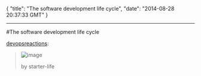 {
  "title": "The software development life cycle",
  "date": "2014-08-28 20:37:33 GMT"
}

---

#The software development life cycle
<p><a href="http://devopsreactions.tumblr.com/post/95720939010/the-software-development-life-cycle" class="tumblr_blog">devopsreactions</a>:</p>

<blockquote><p><img src="https://31.media.tumblr.com/acbf30279c41ab2801d3c4f39ea29b0b/tumblr_inline_naubf7fXXN1raprkq.gif" alt="image" /></p>

<p>by starter-life</p></blockquote>

